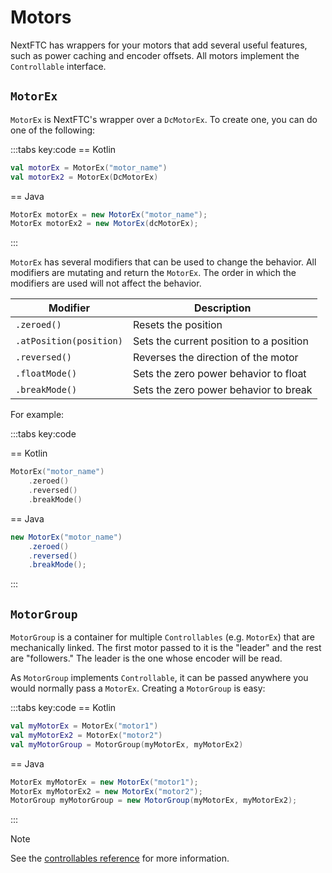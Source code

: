 # Motors

NextFTC has wrappers for your motors that add several useful features, such as
power caching and encoder offsets. All motors implement the `Controllable`
interface.

## `MotorEx`

`MotorEx` is NextFTC's wrapper over a `DcMotorEx`. To create one, you can do one
of the following:

:::tabs key:code
== Kotlin

```kotlin
val motorEx = MotorEx("motor_name")
val motorEx2 = MotorEx(DcMotorEx)
```

== Java

```java
MotorEx motorEx = new MotorEx("motor_name");
MotorEx motorEx2 = new MotorEx(dcMotorEx);
```

:::

`MotorEx` has several modifiers that can be used to change the behavior. All 
modifiers are mutating and return the `MotorEx`. The order in which the 
modifiers are used will not affect the behavior.

| Modifier                | Description                             |
|-------------------------|-----------------------------------------|
| `.zeroed()`             | Resets the position                     |
| `.atPosition(position)` | Sets the current position to a position |
| `.reversed()`           | Reverses the direction of the motor     |
| `.floatMode()`          | Sets the zero power behavior to float   |
| `.breakMode()`          | Sets the zero power behavior to break   |

For example:

:::tabs key:code

== Kotlin

```kotlin
MotorEx("motor_name")
    .zeroed()
    .reversed()
    .breakMode()
```

== Java

```java
new MotorEx("motor_name")
    .zeroed()
    .reversed()
    .breakMode();
```

:::

## `MotorGroup`

`MotorGroup` is a container for multiple `Controllables` (e.g. `MotorEx`) that
are mechanically linked. The first motor passed to it is the "leader" and the
rest are "followers." The leader is the one whose encoder will be read.

As `MotorGroup` implements `Controllable`, it can be passed anywhere you would
normally pass a `MotorEx`. Creating a `MotorGroup` is easy:

:::tabs key:code
== Kotlin

```kotlin
val myMotorEx = MotorEx("motor1")
val myMotorEx2 = MotorEx("motor2")
val myMotorGroup = MotorGroup(myMotorEx, myMotorEx2)
```

== Java

```java
MotorEx myMotorEx = new MotorEx("motor1");
MotorEx myMotorEx2 = new MotorEx("motor2");
MotorGroup myMotorGroup = new MotorGroup(myMotorEx, myMotorEx2);
```

:::

> [!NOTE]
> See
> the [controllables
> reference](https://nextftc.dev/reference/ftc/com.rowanmcalpin.nextftc.ftc.hardware.controllables/)
> for more information.